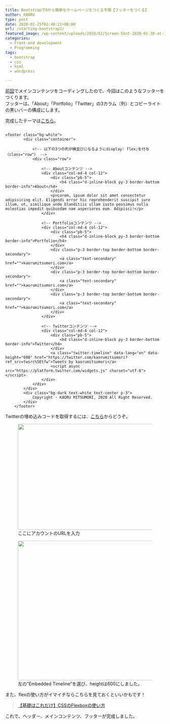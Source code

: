 ```yaml
---
title: Bootstrapで0から簡単なホームページをつくる手順【フッターをつくる】
author: KAORU
type: post
date: 2020-01-25T02:48:21+00:00
url: /starting-bootstrap3/
featured_image: /wp-content/uploads/2020/01/Screen-Shot-2020-01-30-at-11.22.51.png
categories:
  - Front-end development
  - Programming
tags:
  - bootstrap
  - css
  - html
  - wordpress

---
```

[前回][1]でメインコンテンツをコーディングしたので、今回はこのようなフッターをつくります。  
フッターは、「About」「Portfolio」「Twitter」の3カラム（列）とコピーライトの黒いバーの構成にします。

完成したテーマは[こちら][2]。

<pre class="wp-block-code"><code>
&lt;footer class="bg-white">
        &lt;div class="container">

            &lt;!-- 以下の3つの列が横並びになるようにdisplay: flex;を付与（class="row"） -->
            &lt;div class="row">

                &lt;!-- Aboutコンテンツ -->
                &lt;div class="col-md-4 col-12">
                    &lt;div class="pb-5">
                        &lt;h4 class="d-inline-block py-3 border-bottom border-info">About&lt;/h4>
                    &lt;/div>
                    &lt;p>Lorem, ipsum dolor sit amet consectetur adipisicing elit. Eligendi error hic reprehenderit suscipit iure illum, ut, similique unde blanditiis ullam iusto possimus nulla molestias impedit quibusdam nam asperiores eum. Adipisci!&lt;/p>
                &lt;/div>

                &lt;!-- Portfolioコンテンツ -->
                &lt;div class="col-md-4 col-12">
                    &lt;div class="pb-5">
                        &lt;h4 class="d-inline-block py-3 border-bottom border-info">Portfolio&lt;/h4>
                    &lt;/div>
                    &lt;div class="p-3 border-top border-bottom border-secondary">
                        &lt;a class="text-secondary" href="">kaorumitsumori.com&lt;/a>
                    &lt;/div>
                    &lt;div class="p-3 border-top border-bottom border-secondary">
                        &lt;a class="text-secondary" href="">kaorumitsumori.com&lt;/a>
                    &lt;/div>
                    &lt;div class="p-3 border-top border-bottom border-secondary">
                        &lt;a class="text-secondary" href="">kaorumitsumori.com&lt;/a>
                    &lt;/div>
                &lt;/div>

                &lt;!-- Twitterコンテンツ -->
                &lt;div class="col-md-4 col-12">
                    &lt;div class="pb-5">
                        &lt;h4 class="d-inline-block py-3 border-bottom border-info">Twitter&lt;/h4>
                    &lt;/div>
                    &lt;a class="twitter-timeline" data-lang="en" data-height="600" href="https://twitter.com/kaorumitsumori?ref_src=twsrc%5Etfw">Tweets by kaorumitsumori&lt;/a>
                    &lt;script async src="https://platform.twitter.com/widgets.js" charset="utf-8">&lt;/script>
                &lt;/div>  
            &lt;/div>
        &lt;/div>
        &lt;div class="bg-dark text-white text-center p-3">
            Copyright - KAORU MITSUMORI, 2020 All Right Reserved.
        &lt;/div>
    &lt;/footer></code></pre>

Twitterの埋め込みコードを取得するには、<a href="https://publish.twitter.com" target="_blank" rel="noreferrer noopener" aria-label=" (新しいタブで開く)">こちら</a>からどうぞ。

<div class="wp-block-image">
  <figure class="aligncenter size-large is-resized"><img src="https://kaorumitsumori.com/wp-content/uploads/2020/01/Screen-Shot-2020-01-30-at-11.40.13-1024x701.png" alt="" class="wp-image-1237" width="488" height="334" srcset="https://kaorumitsumori.com/wp-content/uploads/2020/01/Screen-Shot-2020-01-30-at-11.40.13-1024x701.png 1024w, https://kaorumitsumori.com/wp-content/uploads/2020/01/Screen-Shot-2020-01-30-at-11.40.13-300x205.png 300w, https://kaorumitsumori.com/wp-content/uploads/2020/01/Screen-Shot-2020-01-30-at-11.40.13-768x526.png 768w, https://kaorumitsumori.com/wp-content/uploads/2020/01/Screen-Shot-2020-01-30-at-11.40.13-1536x1052.png 1536w, https://kaorumitsumori.com/wp-content/uploads/2020/01/Screen-Shot-2020-01-30-at-11.40.13-2048x1402.png 2048w" sizes="(max-width: 488px) 100vw, 488px" /><figcaption>ここにアカウントのURLを入力</figcaption></figure>
</div>

<div class="wp-block-image">
  <figure class="aligncenter size-large is-resized"><img src="https://kaorumitsumori.com/wp-content/uploads/2020/01/Screen-Shot-2020-01-30-at-11.42.39-1024x921.png" alt="" class="wp-image-1238" width="490" height="440" srcset="https://kaorumitsumori.com/wp-content/uploads/2020/01/Screen-Shot-2020-01-30-at-11.42.39-1024x921.png 1024w, https://kaorumitsumori.com/wp-content/uploads/2020/01/Screen-Shot-2020-01-30-at-11.42.39-300x270.png 300w, https://kaorumitsumori.com/wp-content/uploads/2020/01/Screen-Shot-2020-01-30-at-11.42.39-768x691.png 768w, https://kaorumitsumori.com/wp-content/uploads/2020/01/Screen-Shot-2020-01-30-at-11.42.39.png 1474w" sizes="(max-width: 490px) 100vw, 490px" /><figcaption>左の&#8221;Embedded Timeline&#8221;を選び、heightは600にしました。</figcaption></figure>
</div>

また、flexの使い方がイマイチならこちらを見ておくといいかもです！

<blockquote class="wp-block-quote">
  <p>
    <a href="https://kaorumitsumori.com/starting-flexbox/">【基礎はこれだけ】CSSのFlexboxの使い方</a>
  </p>
</blockquote>

  
これで、ヘッダー、メインコンテンツ、フッターが完成しました。

 [1]: https://kaorumitsumori.com/starting-bootstrap2/
 [2]: http://kaorumitsumori.com/MySimple_html/index.html